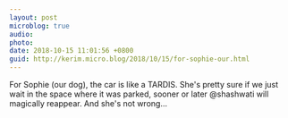 ```yaml
---
layout: post
microblog: true
audio: 
photo: 
date: 2018-10-15 11:01:56 +0800
guid: http://kerim.micro.blog/2018/10/15/for-sophie-our.html
---
```

For Sophie (our dog), the car is like a TARDIS. She's pretty sure if we just wait in the space where it was parked, sooner or later @shashwati will magically reappear. And she's not wrong…
